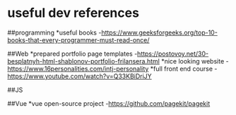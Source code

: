 # useful dev references
##programming 
    *useful books
    -https://www.geeksforgeeks.org/top-10-books-that-every-programmer-must-read-once/

##Web
    *prepared portfolio page templates 
    -https://postovoy.net/30-besplatnyh-html-shablonov-portfolio-frilansera.html
    *nice looking website 
    -https://www.16personalities.com/intj-personality
    *full front end course
    -https://www.youtube.com/watch?v=Q33KBiDriJY
  
 ##JS 
  
 
 ##Vue
    *vue open-source project 
    -https://github.com/pagekit/pagekit
